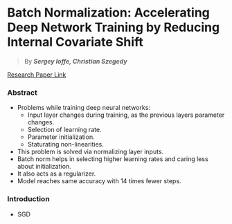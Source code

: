 # Batch Normalization: Accelerating Deep Network Training by Reducing Internal Covariate Shift

> By ***Sergey Ioffe, Christian Szegedy***

[Research Paper Link](https://arxiv.org/abs/1502.03167)

### Abstract
- Problems while training deep neural networks:
    - Input layer changes during training, as the previous layers parameter changes.
    - Selection of learning rate.
    - Parameter initialization.
    - Staturating non-linearities.
- This problem is solved via normalizing layer inputs.
- Batch norm helps in selecting higher learning rates and caring less about initialization.
- It also acts as a regularizer.
- Model reaches same accuracy with 14 times fewer steps.

### Introduction
- SGD 
